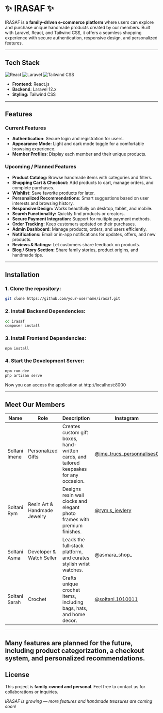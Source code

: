 # ✨ IRASAF ✨ 

IRASAF is a **family-driven e-commerce platform** where users can explore and purchase unique handmade products created by our members. Built with Laravel, React, and Tailwind CSS, it offers a seamless shopping experience with secure authentication, responsive design, and personalized features.



---

## Tech Stack

![React](https://img.shields.io/badge/React-20232A?style=for-the-badge&logo=react&logoColor=61DAFB)
![Laravel](https://img.shields.io/badge/Laravel-FF2D20?style=for-the-badge&logo=laravel&logoColor=white)
![Tailwind CSS](https://img.shields.io/badge/Tailwind%20CSS-06B6D4?style=for-the-badge&logo=tailwind-css&logoColor=white)

- **Frontend:** React.js  
- **Backend:** Laravel 12.x  
- **Styling:** Tailwind CSS  


---

## Features

### Current Features
- **Authentication:** Secure login and registration for users.  
- **Appearance Mode:** Light and dark mode toggle for a comfortable browsing experience.
- **Member Profiles**: Display each member and their unique products.


### Upcoming / Planned Features
- **Product Catalog:** Browse handmade items with categories and filters.  
- **Shopping Cart & Checkout:** Add products to cart, manage orders, and complete purchases.  
- **Wishlist:** Save favorite products for later.  
- **Personalized Recommendations:** Smart suggestions based on user interests and browsing history.  
- **Responsive Design:** Works beautifully on desktop, tablet, and mobile.  
- **Search Functionality:** Quickly find products or creators.  
- **Secure Payment Integration:** Support for multiple payment methods.  
- **Order Tracking:** Keep customers updated on their purchases.  
- **Admin Dashboard:** Manage products, orders, and users efficiently.  
- **Notifications:** Email or in-app notifications for updates, offers, and new products.  
- **Reviews & Ratings:** Let customers share feedback on products.  
- **Blog / Story Section:** Share family stories, product origins, and handmade tips.  


---
## Installation

### 1. Clone the repository:
```bash
git clone https://github.com/your-username/irasaf.git
```
### 2. Install Backend Dependencies:
```bash
cd irasaf
composer install
```
### 3. Install Frontend Dependencies:
```bash
npm install
```
### 4. Start the Development Server:
```bash
npm run dev
php artisan serve
```

Now you can access the application at http://localhost:8000



---

## Meet Our Members

| Name | Role | Description | Instagram |
|------|------|-------------|-----------|
| Soltani Imene | Personalized Gifts | Creates custom gift boxes, hand-written cards, and tailored keepsakes for any occasion. | [@ime_trucs_personnalises0](https://www.instagram.com/ime_trucs_personnalises0/) |
| Soltani Rym | Resin Art & Handmade Jewelry | Designs resin wall clocks and elegant photo frames with premium finishes. | [@rym.s_jewlery](https://www.instagram.com/rym.s_jewlery/) |
| Soltani Asma | Developer & Watch Seller | Leads the full‑stack platform, and curates stylish wrist watches. | [@asmara_shop_](https://www.instagram.com/asmara_shop_/) |
| Soltani Sarah | Crochet | Crafts unique crochet items, including bags, hats, and home decor. | [@soltani.1010011](https://www.instagram.com/soltani.1010011/) |

---





Many features are planned for the future, including product categorization, a checkout system, and personalized recommendations.
---

## License

This project is **family-owned and personal**. Feel free to contact us for collaborations or inquiries.  

*IRASAF is growing — more features and handmade treasures are coming soon!*  

